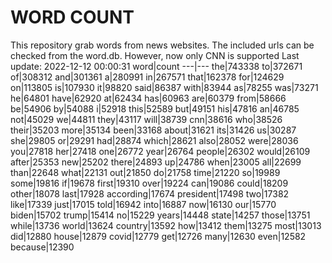 # WORD COUNT
This repository grab words from news websites. The included urls can be checked from the word.db.
However, now only CNN is supported
Last update: 2022-12-12 00:00:31
word|count
---|---
the|743338
to|372671
of|308312
and|301361
a|280991
in|267571
that|162378
for|124629
on|113805
is|107930
it|98820
said|86387
with|83944
as|78255
was|73271
he|64801
have|62920
at|62434
has|60963
are|60379
from|58666
be|54906
by|54088
i|52918
this|52589
but|49151
his|47816
an|46785
not|45029
we|44811
they|43117
will|38739
cnn|38616
who|38526
their|35203
more|35134
been|33168
about|31621
its|31426
us|30287
she|29805
or|29291
had|28874
which|28621
also|28052
were|28036
you|27818
her|27418
one|26772
year|26764
people|26302
would|26109
after|25353
new|25202
there|24893
up|24786
when|23005
all|22699
than|22648
what|22131
out|21850
do|21758
time|21220
so|19989
some|19816
if|19678
first|19310
over|19224
can|19086
could|18209
other|18078
last|17928
according|17674
president|17498
two|17382
like|17339
just|17015
told|16942
into|16887
now|16130
our|15770
biden|15702
trump|15414
no|15229
years|14448
state|14257
those|13751
while|13736
world|13624
country|13592
how|13412
them|13275
most|13013
did|12880
house|12879
covid|12779
get|12726
many|12630
even|12582
because|12390
